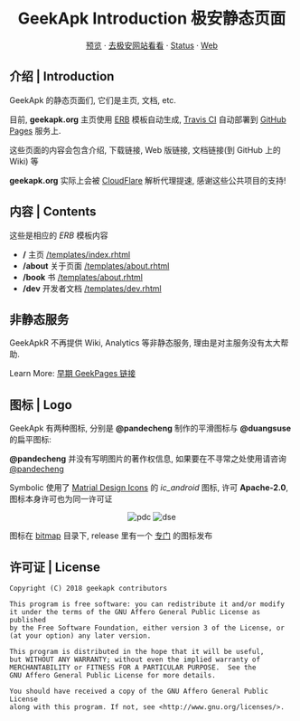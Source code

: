 <h1 align="center">GeekApk Introduction 极安静态页面</h1>

<p align="center"><a href="https://geekapk-r.github.io/geekapk.org/">预览</a> · <a href="https://geekapk.org">去极安网站看看</a> · <a href="https://status.geekapk.org">Status</a> · <a href="https://web.geekapk.org">Web</a></p>

## 介绍 | Introduction

GeekApk 的静态页面们, 它们是主页, 文档, etc.

目前, __geekapk.org__ 主页使用 [ERB](https://ruby-lang.org) 模板自动生成, [Travis CI](https://travis-ci.org) 自动部署到 [GitHub Pages](https://pages.github.com) 服务上.

这些页面的内容会包含介绍, 下载链接, Web 版链接, 文档链接(到 GitHub 上的 Wiki) 等

__geekapk.org__ 实际上会被 [CloudFlare](https://cloudflare.com) 解析代理提速, 感谢这些公共项目的支持!

## 内容 | Contents

这些是相应的 _ERB_ 模板内容

+ __/__ 主页 [/templates/index.rhtml](./templates/index.rhtml)
+ __/about__ 关于页面 [/templates/about.rhtml](./templates/about.rhtml)
+ __/book__ 书 [/templates/about.rhtml](./templates/book.rhtml)
+ __/dev__ 开发者文档 [/templates/dev.rhtml](./templates/dev.rhtml)

## 非静态服务

GeekApkR 不再提供 Wiki, Analytics 等非静态服务, 理由是对主服务没有太大帮助.

Learn More: [早期 GeekPages 链接](https://github.com/geekapk/GeekPage/blob/master/README.md)

## 图标 | Logo

GeekApk 有两种图标, 分别是 __@pandecheng__ 制作的平滑图标与 __@duangsuse__ 的扁平图标:

__@pandecheng__ 并没有写明图片的著作权信息, 如果要在不寻常之处使用请咨询 [@pandecheng](https://github.com/pandecheng36)

Symbolic 使用了 [Matrial Design Icons](https://github.com/google/material-design-icons) 的 _ic_android_ 图标, 许可 __Apache-2.0__, 图标本身许可也为同一许可证

<p align="center">
    <img alt="pdc" src="https://geekapk.org/bitmap/geekapk-128.png" />
    <img alt="dse" src="https://geekapk.org/bitmap/symbolic/geekapk-128.png" />
</p>

图标在 [bitmap](./bitmap) 目录下, release 里有一个 [专门](https://github.com/geekapk-r/geekapk.org/releases/tag/bitmap) 的图标发布

## 许可证 | License

```plain
Copyright (C) 2018 geekapk contributors

This program is free software: you can redistribute it and/or modify
it under the terms of the GNU Affero General Public License as published
by the Free Software Foundation, either version 3 of the License, or
(at your option) any later version.

This program is distributed in the hope that it will be useful,
but WITHOUT ANY WARRANTY; without even the implied warranty of
MERCHANTABILITY or FITNESS FOR A PARTICULAR PURPOSE.  See the
GNU Affero General Public License for more details.

You should have received a copy of the GNU Affero General Public License
along with this program. If not, see <http://www.gnu.org/licenses/>.
```
